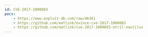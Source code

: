 ```yaml
---
id: CVE-2017-1000083
pocs: 
    - https://www.exploit-db.com/raw/46341
    - https://github.com/matlink/evince-cve-2017-1000083
    - https://github.com/matlink/cve-2017-1000083-atril-nautilus
---
```

